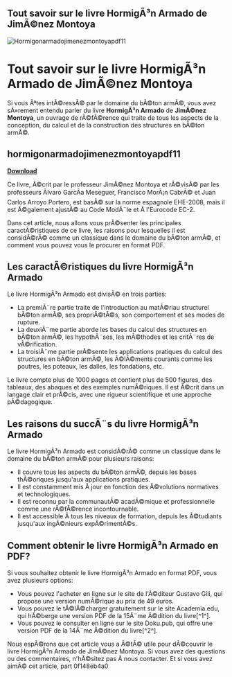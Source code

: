 ## Tout savoir sur le livre HormigÃ³n Armado de JimÃ©nez Montoya

 
![Hormigonarmadojimenezmontoyapdf11](https://encrypted-tbn0.gstatic.com/images?q=tbn:ANd9GcR-tLhEeNCE6UIXM2eBrmwCUJco2vl8EgkMVUdTpLa6OY56Bd3pmHNiWnM)

 
# Tout savoir sur le livre HormigÃ³n Armado de JimÃ©nez Montoya
 
Si vous Ãªtes intÃ©ressÃ© par le domaine du bÃ©ton armÃ©, vous avez sÃ»rement entendu parler du livre **HormigÃ³n Armado** de **JimÃ©nez Montoya**, un ouvrage de rÃ©fÃ©rence qui traite de tous les aspects de la conception, du calcul et de la construction des structures en bÃ©ton armÃ©.
 
## hormigonarmadojimenezmontoyapdf11


[**Download**](https://vercupalo.blogspot.com/?d=2tKBtR)

 
Ce livre, Ã©crit par le professeur JimÃ©nez Montoya et rÃ©visÃ© par les professeurs Ãlvaro GarcÃ­a Meseguer, Francisco MorÃ¡n CabrÃ© et Juan Carlos Arroyo Portero, est basÃ© sur la norme espagnole EHE-2008, mais il est Ã©galement ajustÃ© au Code ModÃ¨le et Ã  l'Eurocode EC-2.
 
Dans cet article, nous allons vous prÃ©senter les principales caractÃ©ristiques de ce livre, les raisons pour lesquelles il est considÃ©rÃ© comme un classique dans le domaine du bÃ©ton armÃ©, et comment vous pouvez vous le procurer en format PDF.
  
## Les caractÃ©ristiques du livre HormigÃ³n Armado
 
Le livre HormigÃ³n Armado est divisÃ© en trois parties:
 
- La premiÃ¨re partie traite de l'introduction au matÃ©riau structurel bÃ©ton armÃ©, ses propriÃ©tÃ©s, son comportement et ses modes de rupture.
- La deuxiÃ¨me partie aborde les bases du calcul des structures en bÃ©ton armÃ©, les hypothÃ¨ses, les mÃ©thodes et les critÃ¨res de vÃ©rification.
- La troisiÃ¨me partie prÃ©sente les applications pratiques du calcul des structures en bÃ©ton armÃ©, les Ã©lÃ©ments courants comme les poutres, les poteaux, les dalles, les fondations, etc.

Le livre compte plus de 1000 pages et contient plus de 500 figures, des tableaux, des abaques et des exemples numÃ©riques. Il est Ã©crit dans un langage clair et prÃ©cis, avec une rigueur scientifique et une approche pÃ©dagogique.
  
## Les raisons du succÃ¨s du livre HormigÃ³n Armado
 
Le livre HormigÃ³n Armado est considÃ©rÃ© comme un classique dans le domaine du bÃ©ton armÃ© pour plusieurs raisons:

- Il couvre tous les aspects du bÃ©ton armÃ©, depuis les bases thÃ©oriques jusqu'aux applications pratiques.
- Il est constamment mis Ã  jour en fonction des Ã©volutions normatives et technologiques.
- Il est reconnu par la communautÃ© acadÃ©mique et professionnelle comme une rÃ©fÃ©rence incontournable.
- Il est accessible Ã  tous les niveaux de formation, depuis les Ã©tudiants jusqu'aux ingÃ©nieurs expÃ©rimentÃ©s.

## Comment obtenir le livre HormigÃ³n Armado en PDF?
 
Si vous souhaitez obtenir le livre HormigÃ³n Armado en format PDF, vous avez plusieurs options:

- Vous pouvez l'acheter en ligne sur le site de l'Ã©diteur Gustavo Gili, qui propose une version numÃ©rique au prix de 49 euros.
- Vous pouvez le tÃ©lÃ©charger gratuitement sur le site Academia.edu, qui hÃ©berge une version PDF de la 15Ã¨me Ã©dition du livre[^1^].
- Vous pouvez le consulter en ligne sur le site Doku.pub, qui offre une version PDF de la 14Ã¨me Ã©dition du livre[^2^].

Nous espÃ©rons que cet article vous a Ã©tÃ© utile pour dÃ©couvrir le livre HormigÃ³n Armado de JimÃ©nez Montoya. Si vous avez des questions ou des commentaires, n'hÃ©sitez pas Ã  nous contacter. Et si vous avez aimÃ© cet article, part
 0f148eb4a0
